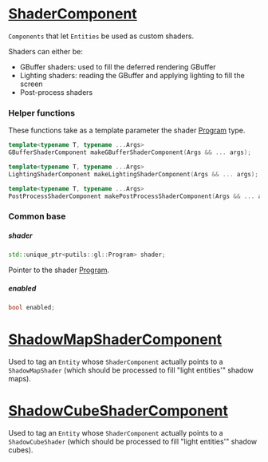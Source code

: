 # [ShaderComponent](ShaderComponent.hpp)

`Components` that let `Entities` be used as custom shaders.

Shaders can either be:
* GBuffer shaders: used to fill the deferred rendering GBuffer
* Lighting shaders: reading the GBuffer and applying lighting to fill the screen
* Post-process shaders

### Helper functions

These functions take as a template parameter the shader [Program](../../putils/opengl/Program.md) type.

```cpp
template<typename T, typename ...Args>
GBufferShaderComponent makeGBufferShaderComponent(Args && ... args); 

template<typename T, typename ...Args>
LightingShaderComponent makeLightingShaderComponent(Args && ... args);

template<typename T, typename ...Args>
PostProcessShaderComponent makePostProcessShaderComponent(Args && ... args);
```

### Common base

##### shader

```cpp
std::unique_ptr<putils::gl::Program> shader;
```

Pointer to the shader [Program](../../putils/opengl/Program.md).

##### enabled

```cpp
bool enabled;
```

# [ShadowMapShaderComponent](ShaderComponent.hpp)

Used to tag an `Entity` whose `ShaderComponent` actually points to a `ShadowMapShader` (which should be processed to fill "light entities'" shadow maps).

# [ShadowCubeShaderComponent](ShaderComponent.hpp)

Used to tag an `Entity` whose `ShaderComponent` actually points to a `ShadowCubeShader` (which should be processed to fill "light entities'" shadow cubes).
